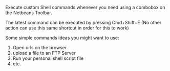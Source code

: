 Execute custom Shell commands whenever you need using a combobox on the Netbeans Toolbar.

The latest command can be executed by pressing Cmd+Shift+E (No other action can use this same shortcut in order for this to work)

Some simple commands ideas you might want to use:
<ol>
    <li>Open urls on the browser</li>
    <li>upload a file to an FTP Server</li>
    <li>Run your personal shell script file</li>
    <li>etc.</li>
</ol>
